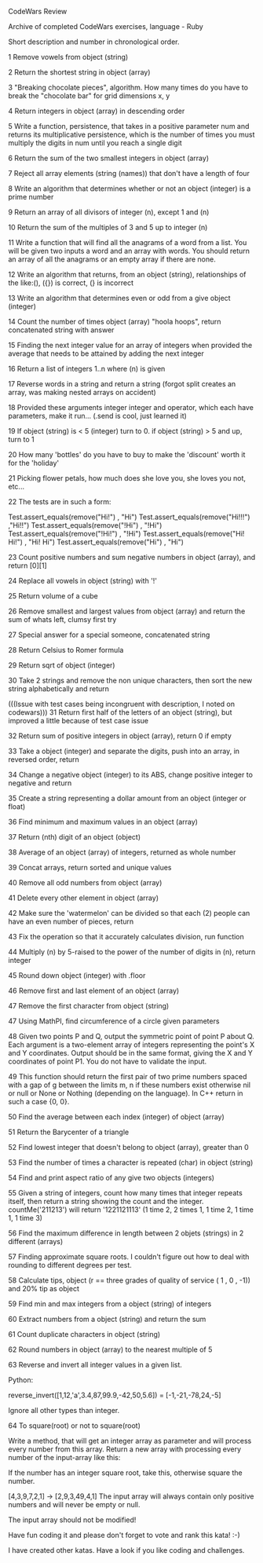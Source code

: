 CodeWars Review

Archive of completed CodeWars exercises, language - Ruby

Short description and number in chronological order.

1 Remove vowels from object (string)

2 Return the shortest string in object (array)

3 "Breaking chocolate pieces", algorithm. How many times do you have to break the "chocolate bar" for grid dimensions x, y

4 Return integers in object (array) in descending order

5 Write a function, persistence, that takes in a positive parameter num and returns
its multiplicative persistence, which is the number of times you must multiply the
digits in num until you reach a single digit

6 Return the sum of the two smallest integers in object (array)

7 Reject all array elements (string (names)) that don't have a length of four

8 Write an algorithm that determines whether or not an object (integer) is a prime number

9 Return an array of all divisors of integer (n), except 1 and (n)

10 Return the sum of the multiples of 3 and 5 up to integer (n)

11 Write a function that will find all the anagrams of a word from a list.
You will be given two inputs a word and an array with words. You should
return an array of all the anagrams or an empty array if there are none.

12 Write an algorithm that returns, from an object (string), relationships of the like:(), ({}) is correct, (} is incorrect

13 Write an algorithm that determines even or odd from a give object (integer)

14 Count the number of times object (array) "hoola hoops", return concatenated string with answer

15 Finding the next integer value for an array of integers when provided the average that needs to be attained by adding the next integer

16 Return a list of integers 1..n where (n) is given

17 Reverse words in a string and return a string (forgot split creates an array, was making nested arrays on accident)

18 Provided these arguments integer integer and operator, which each have parameters, make it run... (.send is cool, just learned it)

19 If object (string) is < 5 (integer) turn to 0. if object (string) > 5 and up, turn to 1

20 How many 'bottles' do you have to buy to make the 'discount' worth it for the 'holiday'

21 Picking flower petals, how much does she love you, she loves you not, etc...

22 The tests are in such a form:

Test.assert_equals(remove("Hi!") , "Hi")
Test.assert_equals(remove("Hi!!!") ,"Hi!!")
Test.assert_equals(remove("!Hi") , "!Hi")
Test.assert_equals(remove("!Hi!") , "!Hi")
Test.assert_equals(remove("Hi! Hi!") , "Hi! Hi")
Test.assert_equals(remove("Hi") , "Hi")

23 Count positive numbers and sum negative numbers in object (array), and return [0][1]

24 Replace all vowels in object (string) with '!'

25 Return volume of a cube

26 Remove smallest and largest values from object (array) and return the sum of whats left, clumsy first try

27 Special answer for a special someone, concatenated string

28 Return Celsius to Romer formula

29 Return sqrt of object (integer)

30 Take 2 strings and remove the non unique characters, then sort the new string alphabetically and return

(((Issue with test cases being incongruent with description, I noted on codewars)))
31 Return first half of the letters of an object (string), but improved a little because of test case issue

32 Return sum of positive integers in object (array), return 0 if empty

33 Take a object (integer) and separate the digits, push into an array, in reversed order, return

34 Change a negative object (integer) to its ABS, change positive integer to negative and return

35 Create a string representing a dollar amount from an object (integer or float)

36 Find minimum and maximum values in an object (array)

37 Return (nth) digit of an object (object)

38 Average of an object (array) of integers, returned as whole number

39 Concat arrays, return sorted and unique values

40 Remove all odd numbers from object (array)

41 Delete every other element in object (array)

42 Make sure the 'watermelon' can be divided so that each (2) people can have an even number of pieces, return

43 Fix the operation so that it accurately calculates division, run function

44 Multiply (n) by 5-raised to the power of the number of digits in (n), return integer

45 Round down object (integer) with .floor

46 Remove first and last element of an object (array)

47 Remove the first character from object (string)

47 Using MathPI, find circumference of a circle given parameters

48 Given two points P and Q, output the symmetric point of
point P about Q. Each argument is a two-element array of integers
representing the point's X and Y coordinates. Output should be in
the same format, giving the X and Y coordinates of point P1. You do
not have to validate the input.

49 This function should return the first pair of two prime numbers
spaced with a gap of g between the limits m, n if these numbers exist otherwise
nil or null or None or Nothing (depending on the language). In C++ return in such a case {0, 0}.

50 Find the average between each index (integer) of object (array)

51 Return the Barycenter of a triangle

52 Find lowest integer that doesn't belong to object (array), greater than 0

53 Find the number of times a character is repeated (char) in object (string)

54 Find and print aspect ratio of any give two objects (integers)

55 Given a string of integers, count how many times that
integer repeats itself, then return a string showing the count and the integer.
countMe('211213') will return '1221121113' (1 time 2, 2 times 1, 1 time 2, 1 time 1, 1 time 3)

56 Find the maximum difference in length between 2 objets (strings) in 2 different (arrays)

57 Finding approximate square roots.
I couldn't figure out how to deal with rounding to different degrees per test.

58 Calculate tips, object (r == three grades of quality of service ( 1 , 0 , -1)) and 20% tip as object

59 Find min and max integers from a object (string) of integers

60 Extract numbers from a object (string) and return the sum

61 Count duplicate characters in object (string)

62 Round numbers in object (array) to the nearest multiple of 5

63 Reverse and invert all integer values in a given list.

Python:

reverse_invert([1,12,'a',3.4,87,99.9,-42,50,5.6]) = [-1,-21,-78,24,-5]

Ignore all other types than integer.

64 To square(root) or not to square(root)

Write a method, that will get an integer array as parameter and will process every number from this array.
Return a new array with processing every number of the input-array like this:

If the number has an integer square root, take this, otherwise square the number.

[4,3,9,7,2,1] -> [2,9,3,49,4,1]
The input array will always contain only positive numbers and will never be empty or null.

The input array should not be modified!

Have fun coding it and please don't forget to vote and rank this kata! :-)

I have created other katas. Have a look if you like coding and challenges.
